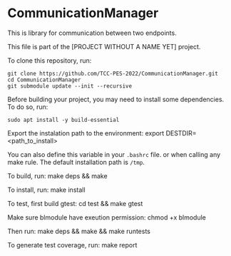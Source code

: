 # CommunicationManager

This is library for communication between two endpoints.

This file is part of the [PROJECT WITHOUT A NAME YET] project.

To clone this repository, run:

    git clone https://github.com/TCC-PES-2022/CommunicationManager.git
    cd CommunicationManager
    git submodule update --init --recursive

Before building your project, you may need to install some dependencies. To do so, run:

    sudo apt install -y build-essential

Export the instalation path to the environment:
    export DESTDIR=<path_to_install>

You can also define this variable in your `.bashrc` file. or when calling any make rule. The default installation path is `/tmp`.

To build, run:
    make deps && make

To install, run:
    make install

To test, first build gtest:
    cd test && make gtest

Make sure blmodule have exeution permission:
    chmod +x blmodule

Then run:
    make deps && make && make runtests

To generate test coverage, run:
    make report